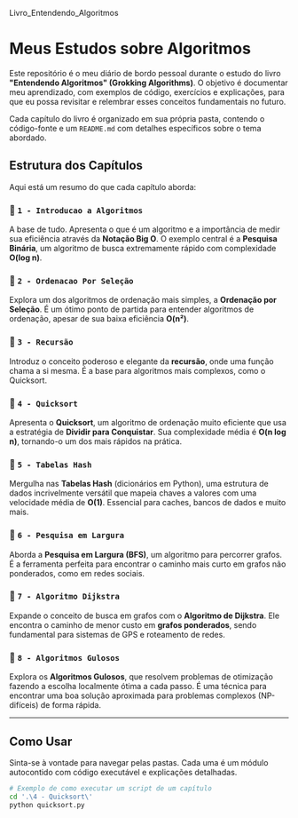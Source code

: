 Livro_Entendendo_Algoritmos

# Meus Estudos sobre Algoritmos

Este repositório é o meu diário de bordo pessoal durante o estudo do livro **"Entendendo Algoritmos" (Grokking Algorithms)**. O objetivo é documentar meu aprendizado, com exemplos de código, exercícios e explicações, para que eu possa revisitar e relembrar esses conceitos fundamentais no futuro.

Cada capítulo do livro é organizado em sua própria pasta, contendo o código-fonte e um `README.md` com detalhes específicos sobre o tema abordado.

## Estrutura dos Capítulos

Aqui está um resumo do que cada capítulo aborda:

### 📂 `1 - Introducao a Algoritmos`

A base de tudo. Apresenta o que é um algoritmo e a importância de medir sua eficiência através da **Notação Big O**. O exemplo central é a **Pesquisa Binária**, um algoritmo de busca extremamente rápido com complexidade **O(log n)**.

### 📂 `2 - Ordenacao Por Seleção`

Explora um dos algoritmos de ordenação mais simples, a **Ordenação por Seleção**. É um ótimo ponto de partida para entender algoritmos de ordenação, apesar de sua baixa eficiência **O(n²)**.

### 📂 `3 - Recursão`

Introduz o conceito poderoso e elegante da **recursão**, onde uma função chama a si mesma. É a base para algoritmos mais complexos, como o Quicksort.

### 📂 `4 - Quicksort`

Apresenta o **Quicksort**, um algoritmo de ordenação muito eficiente que usa a estratégia de **Dividir para Conquistar**. Sua complexidade média é **O(n log n)**, tornando-o um dos mais rápidos na prática.

### 📂 `5 - Tabelas Hash`

Mergulha nas **Tabelas Hash** (dicionários em Python), uma estrutura de dados incrivelmente versátil que mapeia chaves a valores com uma velocidade média de **O(1)**. Essencial para caches, bancos de dados e muito mais.

### 📂 `6 - Pesquisa em Largura`

Aborda a **Pesquisa em Largura (BFS)**, um algoritmo para percorrer grafos. É a ferramenta perfeita para encontrar o caminho mais curto em grafos não ponderados, como em redes sociais.

### 📂 `7 - Algoritmo Dijkstra`

Expande o conceito de busca em grafos com o **Algoritmo de Dijkstra**. Ele encontra o caminho de menor custo em **grafos ponderados**, sendo fundamental para sistemas de GPS e roteamento de redes.

### 📂 `8 - Algoritmos Gulosos`

Explora os **Algoritmos Gulosos**, que resolvem problemas de otimização fazendo a escolha localmente ótima a cada passo. É uma técnica para encontrar uma boa solução aproximada para problemas complexos (NP-difíceis) de forma rápida.

---

## Como Usar

Sinta-se à vontade para navegar pelas pastas. Cada uma é um módulo autocontido com código executável e explicações detalhadas.

```bash
# Exemplo de como executar um script de um capítulo
cd '.\4 - Quicksort\'
python quicksort.py
```
